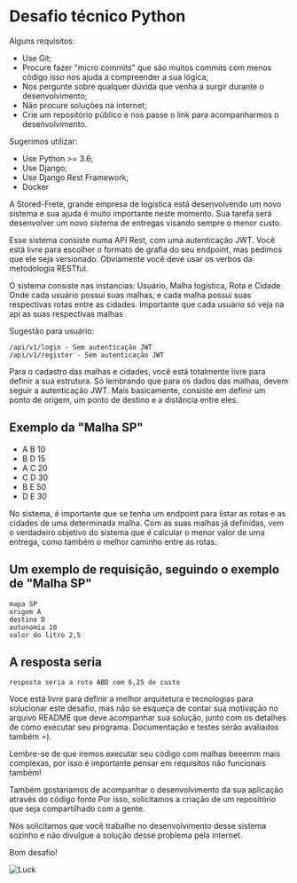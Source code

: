 # Desafio técnico Python

Alguns requisitos:

- Use Git;
- Procure fazer "micro commits" que são muitos commits com menos código isso nos ajuda a compreender a sua lógica;
- Nos pergunte sobre qualquer dúvida que venha a surgir durante o desenvolvimento;
- Não procure soluções na internet;
- Crie um repositório público e nos passe o link para acompanharmos o desenvolvimento.


Sugerimos utilizar:
- Use Python >= 3.6;
- Use Django;
- Use Django Rest Framework;
- Docker


A Stored-Frete, grande empresa de logística está desenvolvendo um novo sistema e sua ajuda é muito importante neste	momento.
Sua	tarefa será	desenvolver um novo	sistema	de entregas	visando	sempre o menor custo.

Esse sistema consiste numa API Rest, com uma autenticação JWT.
Você está livre para escolher o formato de grafia do seu endpoint, mas pedimos que ele seja versionado.
Obviamente você deve usar os verbos da metodologia RESTful.

O sistema consiste nas instancias: Usuário, Malha logística, Rota e Cidade
Onde cada usuário possui suas malhas, e cada malha possui suas respectivas rotas entre as cidades.
Importante que cada usuário só veja na api as suas respectivas malhas

Sugestão para usuário:

	/api/v1/login - Sem autenticação JWT
	/api/v1/register - Sem autenticação JWT


Para o cadastro das malhas e cidades, você está totalmente livre para definir a sua estrutura.
Só lembrando que para os dados das malhas, devem seguir a autenticação JWT.
Mais basicamente, consiste em definir um ponto de origem, um ponto de destino e a distância entre eles. 

Exemplo da "Malha SP"
---------------------
- A	B	10
- B	D	15
- A	C	20
- C	D	30
- B	E	50
- D	E 30

No sistema, é importante que se tenha um endpoint para listar as rotas e as cidades de uma determinada malha.
Com as suas malhas já definidas, vem o verdadeiro objetivo do sistema que é calcular o menor valor de uma entrega, como também o melhor caminho entre as rotas.

Um exemplo de requisição, seguindo o exemplo de "Malha SP"
----------------------------------------------------------
	mapa SP
	origem A
	destino	D
	autonomia 10
	valor do litro 2,5

A resposta seria
----------------
	resposta seria a rota ABD com 6,25 de custo

Voce está livre	para definir a melhor arquitetura e	tecnologias	para solucionar	este desafio,
mas	não	se esqueça de contar sua motivação no arquivo README que deve acompanhar sua solução, junto	com	os detalhes de	como executar seu programa.
Documentação e testes serão	avaliados também =).

Lembre-se de que iremos	executar seu código	com	malhas beeemm mais complexas, por isso é importante	pensar em requisitos não funcionais	também!

Também gostariamos de acompanhar o desenvolvimento	da	sua	aplicação através do	código	fonte
Por	isso, solicitamos a criação	de	um	repositório	que	seja compartilhado	com	a gente.

Nós	solicitamos	que	você trabalhe no desenvolvimento desse sistema	sozinho	e não	divulgue a solução	desse problema	pela internet.

Bom desafio!

![Luck](https://media.tenor.com/images/e026ce9d75219c8d82277ddf0558ee2b/tenor.gif)

